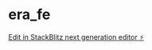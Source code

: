 # era_fe

[Edit in StackBlitz next generation editor ⚡️](https://stackblitz.com/~/github.com/many221/era_fe)